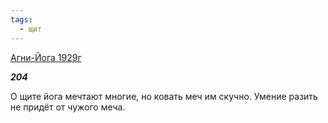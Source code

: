 ```yaml
---
tags:
  - щит
---
```

[Агни-Йога 1929г](https://127.0.0.1:4002/agni/1929)

___204___

О щите йога мечтают многие, но ковать меч им скучно. Умение разить не придёт от чужого меча.